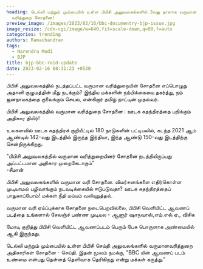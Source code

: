 ```yaml
---
heading: டெல்லி மற்றும் மும்பையில் உள்ள பிபிசி அலுவலகங்களில் 3வது நாளாக வருமான
  வரித்துறை சோதனை!
preview_image: /images/2023/02/16/bbc-documentry-bjp-issue.jpg
image_resize: /cdn-cgi/image/w=640,fit=scale-down,q=80,f=auto
categories: trending
authors: Ramachandran
tags:
  - Narendra Modi
  - BJP
title: bjp-bbc-raid-update
date: 2023-02-16 08:31:23 +0530
---
```

பிபிசி அலுவலகத்தில் நடத்தப்பட்ட வருமான வரித்துறையின் சோதனை எப்பொழுது அதானி குழுமத்தின் மீது நடக்கும்? இந்திய மக்களின் நம்பிக்கையை தகர்த்து, நம் ஜனநாயகத்தை குலைக்கும் செயல், என்கிறார் தமிழ் நாட்டின் முதல்வர்.

பிபிசி அலுவலகத்தில் வருமான வரித்துறை சோதனை :  ஊடக சுதந்திரத்தை பறிக்கும் அதிகார திமிர்!

உலகளவில் ஊடக சுதந்திரக் குறியீட்டில் 180 நாடுகளின் பட்டியலில், கடந்த 2021 ஆம் ஆண்டில் 142-வது இடத்தில் இருந்த இந்தியா, இந்த ஆண்டு 150-வது இடத்திற்கு சென்றிருக்கிறது.

"பிபிசி அலுவலகத்தில் வருமான வரித்துறையினர் சோதனை நடத்தியிருப்பது அப்பட்டமான அதிகார முறைகேடாகும்"\
-சீமான்

பிபிசி அலுவலகங்களில் வருமான வரி சோதனை.
விமர்சனங்களை எதிர்கொள்ள முடியாமல் பழிவாங்கும் நடவடிக்கையில் ஈடுபடுவதா?
ஊடக சுதந்திரத்தைப் பாதுகாப்போம்!
மக்கள் நீதி மய்யம் வலியுறுத்தல்.

வருமான வரி ஏய்ப்புக்காக சோதனை நடைபெறவில்லை, பிபிசி வெளியிட்ட ஆவணப் படத்தை உங்களால் சேலஞ்ச் பண்ண முடியல - ஆளுர் ஷாநவாஸ்,எம்.எல்.ஏ., விசிக

மோடி குறித்து பிபிசி வெளியிட்ட ஆவணப்படம் பெரும் பேசு பொருளாக அண்மையில் ஆகி இருந்தது. 

டெல்லி மற்றும் மும்பையில் உள்ள பிபிசி செய்தி அலுவலங்களில் வருமானவரித்துறை அதிகாரிகள் சோதனை - செய்தி. இதன் மூலம் நமக்கு, "BBC யின் ஆவணப் படம் உண்மை என்பது தெள்ளத் தெளிவாக தெரிகிறது என்று மக்கள் கருத்து."